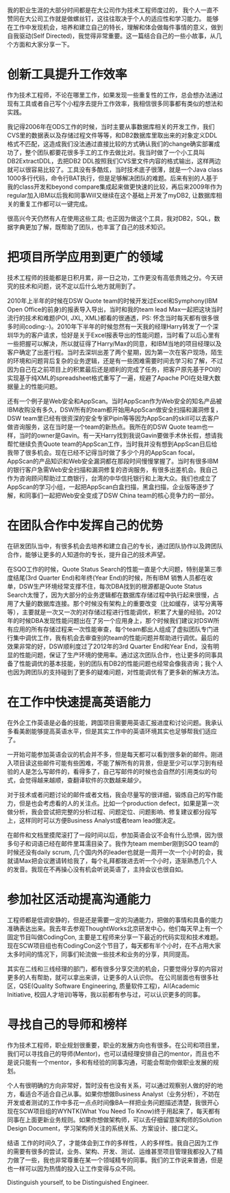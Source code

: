 我的职业生涯的大部分时间都是在大公司作为技术工程师度过的，
我个人一直不赞同在大公司工作就是做螺丝钉，这往往取决于个人的适应性和学习能力。
能够在工作中发现机会，培养和建立自己的特长，理解和体会做每件事情的意义，做到自我驱动(Self Directed)，我觉得非常重要。这一篇结合自己的一些小故事，从几个方面和大家分享一下。

# 创新工具提升工作效率
作为技术工程师，不论在哪里工作，如果发现一些重复性的工作，总会想办法通过现有工具或者自己写个小程序去提升工作效率，我相信很多同事都有类似的想法和实践。

我记得2006年在ODS工作的时候，当时主要从事数据库相关的开发工作，我们CVS里的数据表以及存储过程文件等等，和DB2数据库里取出来的对象定义DDL格式不匹配，这造成我们没法通过直接比较的方式确认我们的change确实部署成功了，整个团队都要花很多手工的工作去做比对。我当时做了一个小工具叫DB2ExtractDDL，去把DB2 DDL按照我们CVS里文件内容的格式输出，这样两边就可以很容易比较了。工具没有多酷炫，当时技术底子很薄，就是一个Java class 1000多行代码，命令行BAT执行，但是足够解决团队的难题。后来有别的人基于我的class开发和beyond compare集成起来做更快速的比较，再后来2009年作为regular加入IBM以后我和同事Will又继续在这个基础上开发了myDB2, 让数据库相关的重复工作都可以一键完成。

很高兴今天仍然有人在使用这些工具; 也正因为做这个工具，我对DB2，SQL，数据字典更加了解，既帮助了团队，也丰富了自己的技术知识。

# 把项目所学应用到更广的领域
技术工程师的技能都是日积月累，非一日之功，工作更没有高低贵贱之分。今天研究的技术和问题，说不定以后什么地方就用到了。

2010年上半年的时候在DSW Quote team的时候开发过Excel和Symphony(IBM Open Office的前身)的报表导入导出，当时和我的team lead Max一起把这块当时流行的技术和难题(POI, JXL, XML)都看的很通透，PS: 怀念当时每天都有很多很多时间coding:-)。2010年下半年的时候忽然有一天我的经理Harry转发了一个深圳华为的客户请求，恰好是关于Excel报表导出的性能问题，当时看了以后心里有一些把握可以解决，所以就征得了Harry/Max的同意，和IBM当地的项目经理以及客户确定了出差行程。当时去深圳出差了两个星期，因为第一次在客户现场，陌生的环境和问题背后复杂的业务逻辑，还是有一些困难需要时间去学习和了解，不过因为自己在之前项目上的积累最后还是顺利的完成了任务，把客户原先基于POI的实现基于纯XML的spreadsheet格式重写了一遍，规避了Apache POI在处理大数据量上的性能问题。

还有一个例子是Web安全和AppScan。当时AppScan作为Web安全的知名产品被IBM收购没有多久，DSW所有的team都开始用AppScan做安全扫描和漏洞修复，DSW team里已经有很资深的安全专家Pipin等等因为AppScan的skill可以去客户做咨询服务，这在当时是一个team的新热点。我所在的DSW Quote team也一样，当时的owner是Gavin。有一天Harry找到我说Gavin要做手术休长假，想请我帮忙继续负责Quote team的AppScan工作，当时我并没有想到AppScan日后给我带了很多机会。现在已经不记得当时做了多少个月的AppScan focal，AppScan的产品知识和Web安全漏洞都在那段时间慢慢掌握了。当时有很多IBM的银行客户急需Web安全扫描和漏洞修复的咨询服务，有很多出差机会。我自己作为咨询顾问帮助过工商银行，台湾的中华信托银行和上海大众。我们也成立了AppScan的学习小组，一起把AppScan白盒扫描，黑盒扫描，企业版等逐步了解，和同事们一起把Web安全变成了DSW China team的核心竞争力的一部分。

# 在团队合作中发挥自己的优势
在研发团队当中，有很多机会去培养和建立自己的专长，通过团队协作以及跨团队合作，能够让更多的人知道你的专长，提升自己的技术声望。

在SQO工作的时候，Quote Status Search的性能一直是个大问题，特别是第三季度结尾(3rd Quarter End)和年终(Year End)的时候，所有IBM 销售人员都在收单，DSW生产环境经常支撑不住，每次DBA找到的根源都是Quote Status Search太慢了，因为大部分的业务逻辑都在数据库存储过程中执行起来很慢，占用了大量的数据库连接。那个时候没有架构上的重要改变（比如缓存，读写分离等等），主要就是一次又一次的对存储过程进行性能调优，积累了大量的经验。2012年的时候DBA发现性能问题出在了另一个应用身上，那个时候我们建议对DSW所有应用的所有存储过程来一次性能审查，每个team都出人组成了虚拟团队专门进行集中调优工作，我有机会去审查别的team的性能问题并帮助进行调优。最后的效果非常的好，DSW顺利度过了2012年的3rd Quarter End和Year End，没有明显的性能问题，保证了生产环境的使用率。通过这次团队合作，也让更多的同事具备了性能调优的基本技能，别的团队有DB2的性能问题也经常会像我咨询；我个人也因为跨团队的支持碰到了更多的疑难问题，对性能调优有了更多新的解决方法。

# 在工作中快速提高英语能力
在外企工作英语是必备的技能，跨国项目需要用英语汇报进度和讨论问题。我承认多看美剧能够提高英语水平，但是其实工作中的英语环境其实也足够帮我们适应了。

一开始可能参加英语会议的机会并不多，但是每天都可以看到很多新的邮件。刚进入项目读这些邮件可能有些困难，不能了解所有的背景，但是至少可以学习到有经验的人是怎么写邮件的，看得多了，自己写邮件的时候也会自然的引用类似的句式，会觉得越来越顺，查翻译软件的次数越来越少。

对于技术或者问题讨论的邮件或者文档，我会尽量写的很详细，锻炼自己的写作能力，但是也会考虑看的人的关注点。比如一个production defect，如果是第一次做分析，我会尝试把完整的分析过程、问题定位、问题影响、修复建议都分段写上，这样同时可以方便Business Analyst或者team lead做决定。

在邮件和文档里摸爬滚打了一段时间以后，参加英语会议不会有什么恐惧，因为很多句子和词语已经在邮件里耳濡目染了。我作为team member刚到SQO team的时候还没有daily scrum, 几个国内外的leader也就是一周开一次一个小时的会，我就请Max把会议邀请转给我了，每个礼拜都拨进去听一个小时，逐渐熟悉几个人的发音。我现在不再操心没有机会听说英语了，主持会议也很自如。

# 参加社区活动提高沟通能力
工程师都是低调安静的，但是还是需要一定的沟通能力，把做的事情和具备的能力准确表达出来。我去年去参观ThoughtWorks北京研发中心，他们每天早上有一个固定节目叫做CodingCon, 主要是工程师来分享一下最近的代码实现和技术难题。现在SCW项目组也有CodingCon这个节目了，每天都有半个小时，在不占用大家太多时间的情况下，同事们轮流做一些技术和业务的分享，共同提高。

其实在二线和三线经理的部门，都有很多分享交流的机会，只要觉得分享的内容对更多的人有帮助，就可以拿出来讲，让更多的人认识你。
在公司层面也有很多社区，QSE(Quality Software Engineering, 质量软件工程)，AI(Academic Initiative, 校园人才培训)等等，我以前都有参与过，可以认识更多的同事。

# 寻找自己的导师和榜样
作为技术工程师，职业规划很重要，职业的发展方向也有很多。在公司和项目里，我们可以寻找自己的导师(Mentor)，也可以请经理安排自己的mentor，而且也不是说只能有一个mentor，多和有经验的同事沟通，可能会帮助你做职业发展的规划。

个人有很明确的方向非常好，暂时没有也没有关系，可以通过观察别人做的好的地方，看适合不适合自己从事。如果你想做Business Analyst（业务分析），不妨在开发或者测试的工作中多花一点点时间像BA一样把业务问题描述清楚，我很开心现在SCW项目组的WYNTK(What You Need To Know)终于用起来了，每天都有同事在上面更新业务规则。如果你想做架构师，可以去仔细留意架构师的Solution Design Document，学习架构师关注的系统关系、方案设计、接口定义。

结语
工作的时间久了，才能体会到工作的多样性，人的多样性。我自己因为工作的需要有很多的尝试，业务、架构、开发、测试、运维甚至项目管理我都投入了精力做了一些，我也非常尊重在某一个领域精专的同事。我们的工作说来普通，但是也一样可以因为热情的投入让工作变得与众不同。

Distinguish yourself, to be Distinguished Engineer.
 
